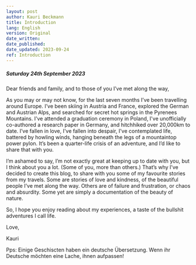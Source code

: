 ```yaml
---
layout: post
author: Kauri Beckmann
title: Introduction
lang: English
version: Original
date_written: 
date_published: 
date_updated: 2023-09-24
ref: Introduction
---
```


##### Saturday 24th September 2023

Dear friends and family, and to those of you I’ve met along the way,

As you may or may not know, for the last seven months I’ve been travelling around Europe. I’ve been skiing in Austria and France, explored the German and Austrian Alps, and searched for secret hot springs in the Pyrenees Mountains. I’ve attended a graduation ceremony in Poland, I've unofficially co-authored a research paper in Germany, and hitchhiked over 20,000km to date. I’ve fallen in love, I've fallen into despair, I've contemplated life, battered by howling winds, hanging beneath the legs of a mountaintop power pylon. It’s been a quarter-life crisis of an adventure, and I’d like to share that with you.

I’m ashamed to say, I’m not exactly great at keeping up to date with you, but I think about you a lot. (Some of you, more than others.) That’s why I’ve decided to create this blog, to share with you some of my favourite stories from my travels. Some are stories of love and kindness, of the beautiful people I’ve met along the way. Others are of failure and frustration, or chaos and absurdity. Some yet are simply a documentation of the beauty of nature.

So, I hope you enjoy reading about my experiences, a taste of the bullshit adventures I call life.

Love,

Kauri

Pps: Einige Geschiscten haben ein deutsche Übersetzung. Wenn ihr Deutsche möchten eine Lache, ihnen aufpassen!
